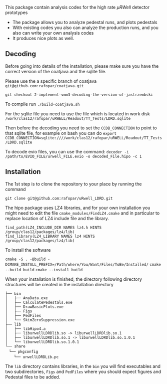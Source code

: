 This package contain analysis codes for the high rate $\mu RWell$ detector prototypes

* The package allows you to analyze pedestal runs, and plots pedestals
* With existing codes you also can analyze the production runs, and you also can write your own analysis codes
* It produces nice plots as well.

## Decoding
Before going into details of the installation, please make sure you have the correct version of the coatjava and the sqlite file.

Please use the a specific branch of coatjava
`git@github.com:rafopar/coatjava.git`

`git checkout 2-implement-vmm3-decoding-the-version-of-jastrzembski`

To compile run
`./build-coatjava.sh`


For the sqlite file you need to use the file which is located in work disk
`/work/clas12/rafopar/uRWELL/Readout/TT_Tests/LDRD.sqlite`

Then before the decoding you need to set the `CCDB_CONNECTION` to point to that sqlite file, for example on bash you can do
`export CCDB_CONNECTION=sqlite:////work/clas12/rafopar/uRWELL/Readout/TT_Tests/LDRD.sqlite`

To decode evio files, you can use the command:
`decoder -i /path/to/EVIO_FILE/urwell_FILE.evio -o decoded_File.hipo -c 1`

## Installation
The 1st step is to clone the repository to your place by running the command

`git clone git@github.com:rafopar/uRwell_LDRD.git`

The hipo package uses LZ4 libraries, and for your own installation you might need to 
edit the file `cmake_modules/FindLZ4.cmake` and in particular to replace location of LZ4 include file and the library.

`find_path(LZ4_INCLUDE_DIR NAMES lz4.h HINTS /group/clas12/packages/lz4/lib)`  
`find_library(LZ4_LIBRARY NAMES lz4 HINTS /group/clas12/packages/lz4/lib)`


To install the software 

`cmake -S . -Bbuild - DCMAKE_INSTALL_PREFIX=/Path/where/You/Want/Files/ToBe/Installed/`
`cmake --build build`
`cmake --install build`

When your installation is finished, the directory following directory structures will be created in the installation directory

`├── bin`  
`│   ├── AnaData.exe`  
`│   ├── CalculatePedestals.exe`  
`│   ├── DrawBasicPlots.exe`  
`│   ├── Figs`  
`│   ├── PedFiles`  
`│   └── SkimZeroSuppression.exe`  
`├── lib`  
`│   ├── libHipo4.a`  
`│   ├── liburwellLDRDlib.so -> liburwellLDRDlib.so.1`  
`│   ├── liburwellLDRDlib.so.1 -> liburwellLDRDlib.so.1.0.1`  
`│   └── liburwellLDRDlib.so.1.0.1`  
`└── share`  
   `└── pkgconfig`  
       `└── urwellLDRDLib.pc`

The `lib` directory contains libraries, in the `bin` you will find executables and two subdirectories, `Figs` and `PedFiles` where you should expect figures and Pedestal files to be added.